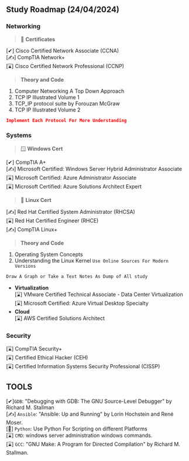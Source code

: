 ## Study Roadmap (24/04/2024)

### Networking
> 📜 **Certificates**

[✔] Cisco Certified Network Associate (CCNA)\
[✍] CompTIA Network+ \
[⌛] Cisco Certified Network Professional (CCNP)

> **Theory and Code**
1. Computer Networking A Top Down Approach
2. TCP IP Illustrated Volume 1
3. TCP_IP protocol suite by Forouzan McGraw
4. TCP IP Illustrated Volume 2
```json
Implement Each Protocol For More Understanding
```
### Systems
> 🪟 **Windows Cert**

[✔] CompTIA A+\
[✍] Microsoft Certified: Windows Server Hybrid Administrator Associate\
[⌛] Microsoft Certified: Azure Administrator Associate\
[⌛] Microsoft Certified: Azure Solutions Architect Expert

> 🐧 **Linux Cert**

[✍] Red Hat Certified System Administrator (RHCSA)\
[⌛] Red Hat Certified Engineer (RHCE)\
[✍] CompTIA Linux+

> **Theory and Code**
 1. Operating System Concepts
 2. Understanding the Linux Kernel ```Use Online Sources For Modern Versions```
```css
Draw A Graph or Take a Text Notes As Dump of All study
```
 - **Virtualization**\
[⌛] VMware Certified Technical Associate - Data Center Virtualization\
[⌛] Microsoft Certified: Azure Virtual Desktop Specialty 
 - **Cloud**\
[⌛] AWS Certified Solutions Architect

### Security
[⌛] CompTIA Security+ \
[⌛] Certified Ethical Hacker (CEH)\
[⌛] Certified Information Systems Security Professional (CISSP)

## TOOLS 
[✔]```GDB```: "Debugging with GDB: The GNU Source-Level Debugger" by Richard M. Stallman \
[✍] ```Ansible```: "Ansible: Up and Running" by Lorin Hochstein and René Moser. \
[🎯] ```Python```: Use Python For Scripting on different Platforms\
[⌛] ```CMD```: windows server administration windows commands. \
[⌛] ```GCC```: "GNU Make: A Program for Directed Compilation" by Richard M. Stallman.
